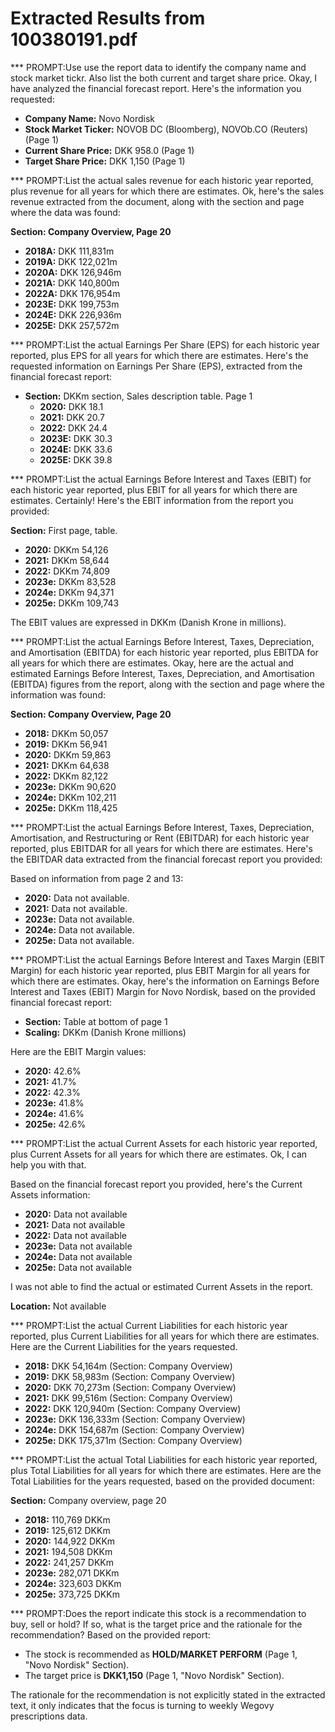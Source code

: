 # Extracted Results from 100380191.pdf


*** PROMPT:Use use the report data to identify the company name and stock market tickr.  Also list the both current and target share price.
Okay, I have analyzed the financial forecast report. Here's the information you requested:

*   **Company Name:** Novo Nordisk
*   **Stock Market Ticker:** NOVOB DC (Bloomberg), NOVOb.CO (Reuters) (Page 1)
*   **Current Share Price:** DKK 958.0 (Page 1)
*   **Target Share Price:** DKK 1,150 (Page 1)


*** PROMPT:List the actual sales revenue for each historic year reported, plus revenue for all years for which there are estimates.
Ok, here's the sales revenue extracted from the document, along with the section and page where the data was found:

**Section: Company Overview, Page 20**

*   **2018A:** DKK 111,831m
*   **2019A:** DKK 122,021m
*   **2020A:** DKK 126,946m
*   **2021A:** DKK 140,800m
*   **2022A:** DKK 176,954m
*   **2023E:** DKK 199,753m
*   **2024E:** DKK 226,936m
*   **2025E:** DKK 257,572m

*** PROMPT:List the actual Earnings Per Share (EPS) for each historic year reported, plus EPS for all years for which there are estimates.
Here's the requested information on Earnings Per Share (EPS), extracted from the financial forecast report:

*   **Section:** DKKm section, Sales description table. Page 1
    *   **2020:** DKK 18.1
    *   **2021:** DKK 20.7
    *   **2022:** DKK 24.4
    *   **2023E:** DKK 30.3
    *   **2024E:** DKK 33.6
    *   **2025E:** DKK 39.8

*** PROMPT:List the actual Earnings Before Interest and Taxes (EBIT) for each historic year reported, plus EBIT for all years for which there are estimates.
Certainly! Here's the EBIT information from the report you provided:

**Section:** First page, table.

*   **2020:** DKKm 54,126
*   **2021:** DKKm 58,644
*   **2022:** DKKm 74,809
*   **2023e:** DKKm 83,528
*   **2024e:** DKKm 94,371
*   **2025e:** DKKm 109,743

The EBIT values are expressed in DKKm (Danish Krone in millions).

*** PROMPT:List the actual Earnings Before Interest, Taxes, Depreciation, and Amortisation (EBITDA) for each historic year reported, plus EBITDA for all years for which there are estimates.
Okay, here are the actual and estimated Earnings Before Interest, Taxes, Depreciation, and Amortisation (EBITDA) figures from the report, along with the section and page where the information was found:

**Section: Company Overview, Page 20**

*   **2018:** DKKm 50,057
*   **2019:** DKKm 56,941
*   **2020:** DKKm 59,863
*   **2021:** DKKm 64,638
*   **2022:** DKKm 82,122
*   **2023e:** DKKm 90,620
*   **2024e:** DKKm 102,211
*   **2025e:** DKKm 118,425

*** PROMPT:List the actual Earnings Before Interest, Taxes, Depreciation, Amortisation, and Restructuring or Rent (EBITDAR) for each historic year reported, plus EBITDAR for all years for which there are estimates.
Here's the EBITDAR data extracted from the financial forecast report you provided:

Based on information from page 2 and 13:

*   **2020:** Data not available.
*   **2021:** Data not available.
*   **2023e:** Data not available.
*   **2024e:** Data not available.
*   **2025e:** Data not available.

*** PROMPT:List the actual Earnings Before Interest and Taxes Margin (EBIT Margin) for each historic year reported, plus EBIT Margin for all years for which there are estimates.
Okay, here's the information on Earnings Before Interest and Taxes (EBIT) Margin for Novo Nordisk, based on the provided financial forecast report:

*   **Section:** Table at bottom of page 1
*   **Scaling:** DKKm (Danish Krone millions)

Here are the EBIT Margin values:

*   **2020:** 42.6%
*   **2021:** 41.7%
*   **2022:** 42.3%
*   **2023e:** 41.8%
*   **2024e:** 41.6%
*   **2025e:** 42.6%

*** PROMPT:List the actual Current Assets for each historic year reported, plus Current Assets for all years for which there are estimates.
Ok, I can help you with that.

Based on the financial forecast report you provided, here's the Current Assets information:

*   **2020:** Data not available
*   **2021:** Data not available
*   **2022:** Data not available
*   **2023e:** Data not available
*   **2024e:** Data not available
*   **2025e:** Data not available

I was not able to find the actual or estimated Current Assets in the report.

**Location:** Not available


*** PROMPT:List the actual Current Liabilities for each historic year reported, plus Current Liabilities for all years for which there are estimates.
Here are the Current Liabilities for the years requested.

*   **2018:** DKK 54,164m (Section: Company Overview)
*   **2019:** DKK 58,983m (Section: Company Overview)
*   **2020:** DKK 70,273m (Section: Company Overview)
*   **2021:** DKK 99,516m (Section: Company Overview)
*   **2022:** DKK 120,940m (Section: Company Overview)
*   **2023e:** DKK 136,333m (Section: Company Overview)
*   **2024e:** DKK 154,687m (Section: Company Overview)
*   **2025e:** DKK 175,371m (Section: Company Overview)

*** PROMPT:List the actual Total Liabilities for each historic year reported, plus Total Liabilities for all years for which there are estimates.
Here are the Total Liabilities for the years requested, based on the provided document:

**Section:** Company overview, page 20

*   **2018:** 110,769 DKKm
*   **2019:** 125,612 DKKm
*   **2020:** 144,922 DKKm
*   **2021:** 194,508 DKKm
*   **2022:** 241,257 DKKm
*   **2023e:** 282,071 DKKm
*   **2024e:** 323,603 DKKm
*   **2025e:** 373,725 DKKm

*** PROMPT:Does the report indicate this stock is a recommendation to buy, sell or hold?  If so, what is the target price and the rationale for the recommendation?
Based on the provided report:

*   The stock is recommended as **HOLD/MARKET PERFORM** (Page 1, "Novo Nordisk" Section).
*   The target price is **DKK1,150** (Page 1, "Novo Nordisk" Section).

The rationale for the recommendation is not explicitly stated in the extracted text, it only indicates that the focus is turning to weekly Wegovy prescriptions data.&#x20;

